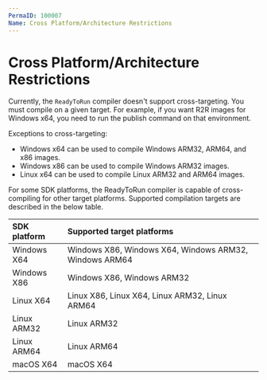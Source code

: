 ```yaml
---
PermaID: 100007
Name: Cross Platform/Architecture Restrictions
---
```


# Cross Platform/Architecture Restrictions

Currently, the `ReadyToRun` compiler doesn't support cross-targeting. You must compile on a given target. For example, if you want R2R images for Windows x64, you need to run the publish command on that environment.

Exceptions to cross-targeting:

 - Windows x64 can be used to compile Windows ARM32, ARM64, and x86 images.
 - Windows x86 can be used to compile Windows ARM32 images.
 - Linux x64 can be used to compile Linux ARM32 and ARM64 images.

For some SDK platforms, the ReadyToRun compiler is capable of cross-compiling for other target platforms. Supported compilation targets are described in the below table.

| SDK platform                   | Supported target platforms                                 |
|:-------------------------------|:-----------------------------------------------------------|
| Windows X64                    | Windows X86, Windows X64, Windows ARM32, Windows ARM64     |
| Windows X86                    | Windows X86, Windows ARM32                                 |
| Linux X64                      | Linux X86, Linux X64, Linux ARM32, Linux ARM64             |
| Linux ARM32                    | Linux ARM32                                                |
| Linux ARM64                    | Linux ARM64                                                | 
| macOS X64                      | macOS X64                                                  |